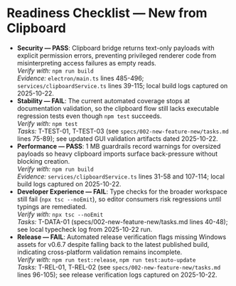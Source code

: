 # Readiness Checklist — New from Clipboard

- **Security — PASS**: Clipboard bridge returns text-only payloads with explicit permission errors, preventing privileged renderer code from misinterpreting access failures as empty reads.  \
  _Verify with:_ `npm run build`  \
  _Evidence:_ `electron/main.ts` lines 485-496; `services/clipboardService.ts` lines 39-115; local build logs captured on 2025-10-22.
- **Stability — FAIL**: The current automated coverage stops at documentation validation, so the clipboard flow still lacks executable regression tests even though `npm test` succeeds.  \
  _Verify with:_ `npm test`  \
  _Tasks:_ T-TEST-01, T-TEST-03 (see `specs/002-new-feature-new/tasks.md` lines 75-89); see updated GUI validation artifacts dated 2025-10-22.
- **Performance — PASS**: 1 MB guardrails record warnings for oversized payloads so heavy clipboard imports surface back-pressure without blocking creation.  \
  _Verify with:_ `npm run build`  \
  _Evidence:_ `services/clipboardService.ts` lines 31-58 and 107-114; local build logs captured on 2025-10-22.
- **Developer Experience — FAIL**: Type checks for the broader workspace still fail (`npx tsc --noEmit`), so editor consumers risk regressions until typings are remediated.  \
  _Verify with:_ `npx tsc --noEmit`  \
  _Tasks:_ T-DATA-01 (specs/002-new-feature-new/tasks.md lines 40-48); see local typecheck log from 2025-10-22 run.
- **Release — FAIL**: Automated release verification flags missing Windows assets for v0.6.7 despite falling back to the latest published build, indicating cross-platform validation remains incomplete.  \
  _Verify with:_ `npm run test:release`, `npm run test:auto-update`  \
  _Tasks:_ T-REL-01, T-REL-02 (see `specs/002-new-feature-new/tasks.md` lines 96-105); see release verification logs captured on 2025-10-22.
